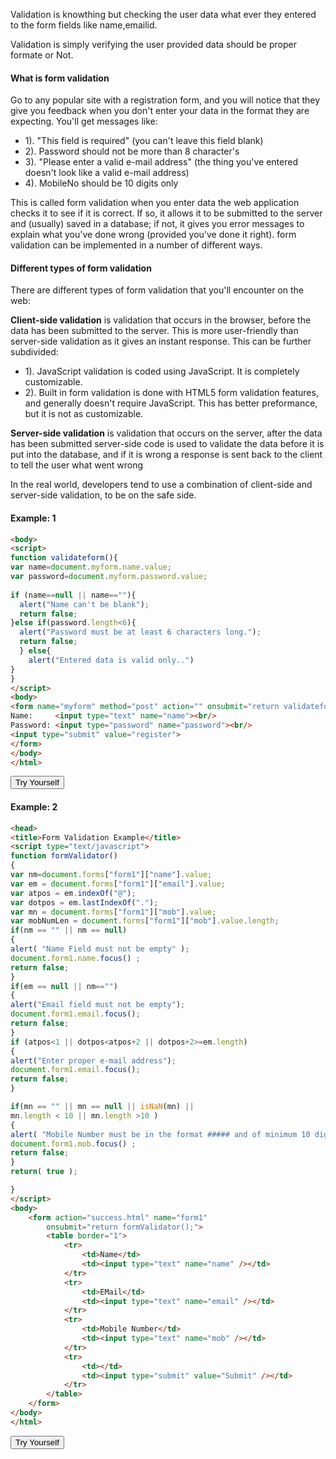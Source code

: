 <p>Validation is knowthing but checking the user data what ever they entered to the form fields like name,emailid.</p>
<p>Validation is simply verifying the user provided data should be proper formate or Not.</p>

<h4>What is form validation</h4>
<p>Go to any popular site with a registration form, and you will notice that they give you feedback when you don't enter your data in the format they are expecting. You'll get messages like:</p>
 <ul>
	<li>1). "This field is required" (you can't leave this field blank)</li>
	<li>2). Password should not be more than 8 character's</li>
	<li>3). "Please enter a valid e-mail address" (the thing you've entered doesn't look like a valid e-mail address)</li>
	<li>4). MobileNo should be 10 digits only</li>
</ul>
<p>This is called form validation when you enter data the web application checks it to see if it is correct. If so, it allows it to be submitted to the server and (usually) saved in a database; if not, it gives you error messages to explain what you've done wrong (provided you've done it right). form validation can be implemented in a number of different ways.</p>
<h4>Different types of form validation</h4>
<p>There are different types of form validation that you'll encounter on the web:</p>
<p><b>Client-side validation</b> is validation that occurs in the browser, before the data has been submitted to the server. This is more user-friendly than server-side validation as it gives an instant response. This can be further subdivided:
	<ul>
		<li>1). JavaScript validation is coded using JavaScript. It is completely customizable.</li>
		<li>2). Built in form validation is done with HTML5 form validation features, and generally doesn't require JavaScript. This has better preformance, but it is not as customizable.</li>
	</ul>
</p>
	
<p><b>Server-side validation</b> is validation that occurs on the server, after the data has been submitted server-side code is used to validate the data before it is put into the database, and if it is wrong a response is sent back to the client to tell the user what went wrong</p>
<p>In the real world, developers tend to use a combination of client-side and server-side validation, to be on the safe side.</p>
<h4>Example: 1</h4>

```html
<body>
<script>  
function validateform(){  
var name=document.myform.name.value;  
var password=document.myform.password.value;  
  
if (name==null || name==""){  
  alert("Name can't be blank");  
  return false;  
}else if(password.length<6){  
  alert("Password must be at least 6 characters long.");  
  return false;  
  } else{
	alert("Entered data is valid only..")
}
}  
</script>  
<body>  
<form name="myform" method="post" action="" onsubmit="return validateform()" >  
Name:     <input type="text" name="name"><br/>
Password: <input type="password" name="password"><br/>  
<input type="submit" value="register">  
</form>  
</body>
</html>
```
<div class="min-height-50" id="jsval1"><button type="button"  class="cws-button border-radius bt-color-3 pull-right" ng-click="tryYourSelf('jsval1','js')">Try Yourself</button></div>

<h4>Example: 2</h4>

```html
<head>
<title>Form Validation Example</title>
<script type="text/javascript">
function formValidator()
{
var nm=document.forms["form1"]["name"].value;
var em = document.forms["form1"]["email"].value;
var atpos = em.indexOf("@");
var dotpos = em.lastIndexOf(".");
var mn = document.forms["form1"]["mob"].value;
var mobNumLen = document.forms["form1"]["mob"].value.length; 
if(nm == "" || nm == null)
{
alert( "Name Field must not be empty" );
document.form1.name.focus() ;
return false;
} 
if(em == null || nm=="")
{
alert("Email field must not be empty");
document.form1.email.focus();
return false;
} 
if (atpos<1 || dotpos<atpos+2 || dotpos+2>=em.length)
{
alert("Enter proper e-mail address");
document.form1.email.focus();
return false;
}

if(mn == "" || mn == null || isNaN(mn) ||
mn.length < 10 || mn.length >10 )
{
alert( "Mobile Number must be in the format ##### and of minimum 10 digits" );
document.form1.mob.focus() ;
return false;
} 
return( true );

}
</script>
<body>
	<form action="success.html" name="form1"
		onsubmit="return formValidator();">
		<table border="1">
			<tr>
				<td>Name</td>
				<td><input type="text" name="name" /></td>
			</tr>
			<tr>
				<td>EMail</td>
				<td><input type="text" name="email" /></td>
			</tr>
			<tr>
				<td>Mobile Number</td>
				<td><input type="text" name="mob" /></td>
			</tr>
			<tr>
				<td></td>
				<td><input type="submit" value="Submit" /></td>
			</tr>
		</table>
	</form>
</body>
</html>
```
<div class="min-height-50" id="jsval2"><button type="button"  class="cws-button border-radius bt-color-3 pull-right" ng-click="tryYourSelf('jsval2','js')">Try Yourself</button></div>
